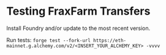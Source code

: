 # Testing FraxFarm Transfers

Install Foundry and/or update to the most recent version.

Run tests: `forge test --fork-url https://eth-mainnet.g.alchemy.com/v2/<INSERT_YOUR_ALCHEMY_KEY> -vvvv`